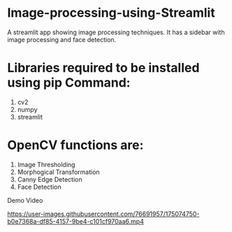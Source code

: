 # Image-processing-using-Streamlit

A streamlit app showing image processing techniques. It has a sidebar with image processing and face detection.

# Libraries required to be installed using pip Command:
1. cv2
2. numpy
3. streamlit

# OpenCV functions are:

1. Image Thresholding
2. Morphogical Transformation
3. Canny Edge Detection
4. Face Detection

Demo Video

https://user-images.githubusercontent.com/76691957/175074750-b0e7368a-df85-4157-9be4-c101cf970aa6.mp4

